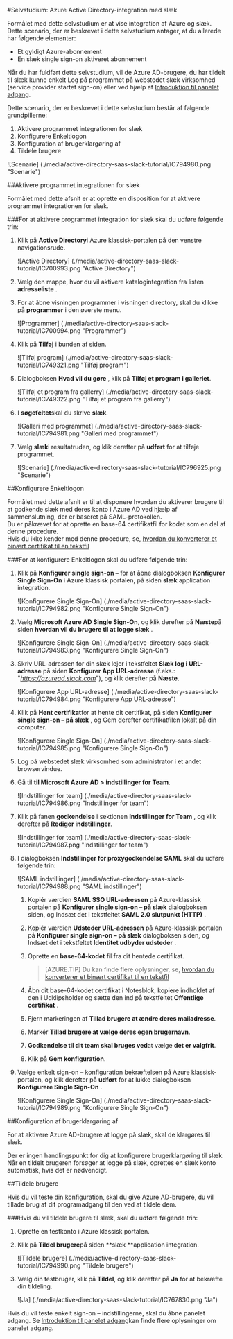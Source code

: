 <properties 
    pageTitle="Selvstudium: Azure Active Directory-integration med slæk | Microsoft Azure" 
    description="Lær, hvordan du bruger slæk med Azure Active Directory til at aktivere enkeltlogon, automatiseret klargøring og mere!" 
    services="active-directory" 
    authors="jeevansd"  
    documentationCenter="na" 
    manager="femila"/>
<tags 
    ms.service="active-directory" 
    ms.devlang="na" 
    ms.topic="article" 
    ms.tgt_pltfrm="na" 
    ms.workload="identity" 
    ms.date="09/19/2016" 
    ms.author="jeedes" />

#<a name="tutorial-azure-active-directory-integration-with-slack"></a>Selvstudium: Azure Active Directory-integration med slæk
  
Formålet med dette selvstudium er at vise integration af Azure og slæk.  
Dette scenario, der er beskrevet i dette selvstudium antager, at du allerede har følgende elementer:

-   Et gyldigt Azure-abonnement
-   En slæk single sign-on aktiveret abonnement
  
Når du har fuldført dette selvstudium, vil de Azure AD-brugere, du har tildelt til slæk kunne enkelt Log på programmet på webstedet slæk virksomhed (service provider startet sign-on) eller ved hjælp af [Introduktion til panelet adgang](active-directory-saas-access-panel-introduction.md).
  
Dette scenario, der er beskrevet i dette selvstudium består af følgende grundpillerne:

1.  Aktivere programmet integrationen for slæk
2.  Konfigurere Enkeltlogon
3.  Konfiguration af brugerklargøring af
4.  Tildele brugere

![Scenarie] (./media/active-directory-saas-slack-tutorial/IC794980.png "Scenarie")

##<a name="enabling-the-application-integration-for-slack"></a>Aktivere programmet integrationen for slæk
  
Formålet med dette afsnit er at oprette en disposition for at aktivere programmet integrationen for slæk.

###<a name="to-enable-the-application-integration-for-slack-perform-the-following-steps"></a>For at aktivere programmet integration for slæk skal du udføre følgende trin:

1.  Klik på **Active Directory**i Azure klassisk-portalen på den venstre navigationsrude.

    ![Active Directory] (./media/active-directory-saas-slack-tutorial/IC700993.png "Active Directory")

2.  Vælg den mappe, hvor du vil aktivere katalogintegration fra listen **adresseliste** .

3.  For at åbne visningen programmer i visningen directory, skal du klikke på **programmer** i den øverste menu.

    ![Programmer] (./media/active-directory-saas-slack-tutorial/IC700994.png "Programmer")

4.  Klik på **Tilføj** i bunden af siden.

    ![Tilføj program] (./media/active-directory-saas-slack-tutorial/IC749321.png "Tilføj program")

5.  Dialogboksen **Hvad vil du gøre** , klik på **Tilføj et program i galleriet**.

    ![Tilføj et program fra gallerry] (./media/active-directory-saas-slack-tutorial/IC749322.png "Tilføj et program fra gallerry")

6.  I **søgefeltet**skal du skrive **slæk**.

    ![Galleri med programmet] (./media/active-directory-saas-slack-tutorial/IC794981.png "Galleri med programmet")

7.  Vælg **slæk**i resultatruden, og klik derefter på **udført** for at tilføje programmet.

    ![Scenarie] (./media/active-directory-saas-slack-tutorial/IC796925.png "Scenarie")

##<a name="configuring-single-sign-on"></a>Konfigurere Enkeltlogon
  
Formålet med dette afsnit er til at disponere hvordan du aktiverer brugere til at godkende slæk med deres konto i Azure AD ved hjælp af sammenslutning, der er baseret på SAML-protokollen.  
Du er påkrævet for at oprette en base-64 certifikatfil for kodet som en del af denne procedure.  
Hvis du ikke kender med denne procedure, se, [hvordan du konverterer et binært certifikat til en tekstfil](http://youtu.be/PlgrzUZ-Y1o)

###<a name="to-configure-single-sign-on-perform-the-following-steps"></a>For at konfigurere Enkeltlogon skal du udføre følgende trin:

1.  Klik på **Konfigurer single sign-on –** for at åbne dialogboksen **Konfigurer Single Sign-On** i Azure klassisk portalen, på siden **slæk** application integration.

    ![Konfigurere Single Sign-On] (./media/active-directory-saas-slack-tutorial/IC794982.png "Konfigurere Single Sign-On")

2.  Vælg **Microsoft Azure AD Single Sign-On**, og klik derefter på **Næste**på siden **hvordan vil du brugere til at logge slæk** .

    ![Konfigurere Single Sign-On] (./media/active-directory-saas-slack-tutorial/IC794983.png "Konfigurere Single Sign-On")

3.  Skriv URL-adressen for din slæk lejer i tekstfeltet **Slæk log i URL-adresse** på siden **Konfigurer App URL-adresse** (f.eks.: "*https://azuread.slack.com*"), og klik derefter på **Næste**.

    ![Konfigurere App URL-adresse] (./media/active-directory-saas-slack-tutorial/IC794984.png "Konfigurere App URL-adresse")

4.  Klik på **Hent certifikat**for at hente dit certifikat, på siden **Konfigurer single sign-on – på slæk** , og Gem derefter certifikatfilen lokalt på din computer.

    ![Konfigurere Single Sign-On] (./media/active-directory-saas-slack-tutorial/IC794985.png "Konfigurere Single Sign-On")

5.  Log på webstedet slæk virksomhed som administrator i et andet browservindue.

6.  Gå til **til Microsoft Azure AD \> indstillinger for Team**.

    ![Indstillinger for team] (./media/active-directory-saas-slack-tutorial/IC794986.png "Indstillinger for team")

7.  Klik på fanen **godkendelse** i sektionen **Indstillinger for Team** , og klik derefter på **Rediger indstillinger**.

    ![Indstillinger for team] (./media/active-directory-saas-slack-tutorial/IC794987.png "Indstillinger for team")

8.  I dialogboksen **Indstillinger for proxygodkendelse SAML** skal du udføre følgende trin:

    ![SAML indstillinger] (./media/active-directory-saas-slack-tutorial/IC794988.png "SAML indstillinger")

    1.  Kopiér værdien **SAML SSO URL-adressen** på Azure-klassisk portalen på **Konfigurer single sign-on – på slæk** dialogboksen siden, og Indsæt det i tekstfeltet **SAML 2.0 slutpunkt (HTTP)** .
    2.  Kopiér værdien **Udsteder URL-adressen** på Azure-klassisk portalen på **Konfigurer single sign-on – på slæk** dialogboksen siden, og Indsæt det i tekstfeltet **Identitet udbyder udsteder** .
    3.  Oprette en **base-64-kodet** fil fra dit hentede certifikat.
    
        >[AZURE.TIP] Du kan finde flere oplysninger, se, [hvordan du konverterer et binært certifikat til en tekstfil](http://youtu.be/PlgrzUZ-Y1o)

    4.  Åbn dit base-64-kodet certifikat i Notesblok, kopiere indholdet af den i Udklipsholder og sætte den ind på tekstfeltet **Offentlige certifikat** .
    5.  Fjern markeringen af **Tillad brugere at ændre deres mailadresse**.
    6.  Markér **Tillad brugere at vælge deres egen brugernavn**.
    7.  **Godkendelse til dit team skal bruges ved**at vælge **det er valgfrit**.
    8.  Klik på **Gem konfiguration**.

9.  Vælge enkelt sign-on – konfiguration bekræftelsen på Azure klassisk-portalen, og klik derefter på **udført** for at lukke dialogboksen **Konfigurere Single Sign-On** .

    ![Konfigurere Single Sign-On] (./media/active-directory-saas-slack-tutorial/IC794989.png "Konfigurere Single Sign-On")

##<a name="configuring-user-provisioning"></a>Konfiguration af brugerklargøring af
  
For at aktivere Azure AD-brugere at logge på slæk, skal de klargøres til slæk.
  
Der er ingen handlingspunkt for dig at konfigurere brugerklargøring til slæk.  
Når en tildelt brugeren forsøger at logge på slæk, oprettes en slæk konto automatisk, hvis det er nødvendigt.

##<a name="assigning-users"></a>Tildele brugere
  
Hvis du vil teste din konfiguration, skal du give Azure AD-brugere, du vil tillade brug af dit programadgang til den ved at tildele dem.

###<a name="to-assign-users-to-slack-perform-the-following-steps"></a>Hvis du vil tildele brugere til slæk, skal du udføre følgende trin:

1.  Oprette en testkonto i Azure klassisk portalen.

2.  Klik på **Tildel brugere**på siden **slæk **application integration.

    ![Tildele brugere] (./media/active-directory-saas-slack-tutorial/IC794990.png "Tildele brugere")

3.  Vælg din testbruger, klik på **Tildel**, og klik derefter på **Ja** for at bekræfte din tildeling.

    ![Ja] (./media/active-directory-saas-slack-tutorial/IC767830.png "Ja")
  
Hvis du vil teste enkelt sign-on – indstillingerne, skal du åbne panelet adgang. Se [Introduktion til panelet adgang](active-directory-saas-access-panel-introduction.md)kan finde flere oplysninger om panelet adgang.